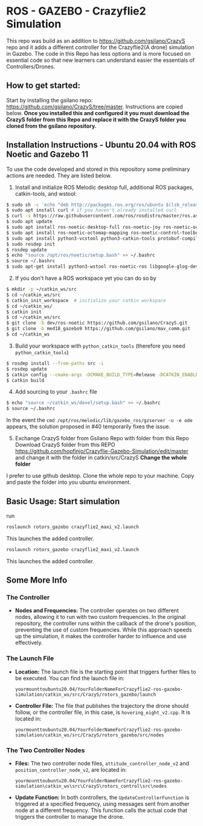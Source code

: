 # ROS - GAZEBO - Crazyflie2 Simulation

This repo was build as an addition to https://github.com/gsilano/CrazyS repo and it adds a different controller for the Crazyflie2(A drone) simulation in Gazebo.
The code in this Repo has less options and is more focused on essential code so that new learners can understand easier the essentials of Controllers/Drones.

## How to get started:
Start by installing the gsilano repo: https://github.com/gsilano/CrazyS/tree/master. Instructions are copied below.
**Once you installed this and configured it you must download the CrazyS folder from this Repo and replace it with the CrazyS folder you cloned from the gsilano repository.**

## Installation Instructions - Ubuntu 20.04 with ROS Noetic and Gazebo 11


To use the code developed and stored in this repository some preliminary actions are needed. They are listed below.

1. Install and initialize ROS Melodic desktop full, additional ROS packages, catkin-tools, and wstool:
```bash
$ sudo sh -c 'echo "deb http://packages.ros.org/ros/ubuntu $(lsb_release -sc) main" > /etc/apt/sources.list.d/ros-latest.list'
$ sudo apt install curl # if you haven't already installed curl
$ curl -s https://raw.githubusercontent.com/ros/rosdistro/master/ros.asc | sudo apt-key add -
$ sudo apt update
$ sudo apt install ros-noetic-desktop-full ros-noetic-joy ros-noetic-octomap-ros ros-noetic-mavlink
$ sudo apt install ros-noetic-octomap-mapping ros-noetic-control-toolbox
$ sudo apt install python3-vcstool python3-catkin-tools protobuf-compiler libgoogle-glog-dev
$ sudo rosdep init
$ rosdep update
$ echo "source /opt/ros/noetic/setup.bash" >> ~/.bashrc
$ source ~/.bashrc
$ sudo apt-get install python3-wstool ros-noetic-ros libgoogle-glog-dev
```

2. If you don't have a ROS workspace yet you can do so by
```bash
$ mkdir -p ~/catkin_ws/src
$ cd ~/catkin_ws/src
$ catkin_init_workspace  # initialize your catkin workspace
$ cd ~/catkin_ws/
$ catkin init
$ cd ~/catkin_ws/src
$ git clone -b dev/ros-noetic https://github.com/gsilano/CrazyS.git
$ git clone -b med18_gazebo9 https://github.com/gsilano/mav_comm.git
$ cd ~/catkin_ws
```

3. Build your workspace with `python_catkin_tools` (therefore you need `python_catkin_tools`)
```bash
$ rosdep install --from-paths src -i
$ rosdep update
$ catkin config --cmake-args -DCMAKE_BUILD_TYPE=Release -DCATKIN_ENABLE_TESTING=False
$ catkin build
```

4. Add sourcing to your `.bashrc` file
```bash
$ echo "source ~/catkin_ws/devel/setup.bash" >> ~/.bashrc
$ source ~/.bashrc
```
In the event the `cmd /opt/ros/melodic/lib/gazebo_ros/gzserver -u -e ode` appears, the solution proposed in #40 temporarily fixes the issue.



5. Exchange CrazyS folder from Gsilano Repo with folder from this Repo
Download CrazyS folder from this REPO https://github.com/hopfinjo/Crazyflie-Gazebo-Simulation/edit/master
and change it with the folder in catkin/src/CrazyS
**Change the whole folder**

I prefer to use github desktop. Clone the whole repo to your machine. Copy and paste the folder into you ubuntu environment.


## Basic Usage: Start simulation

run 
```bash
roslaunch rotors_gazebo crazyflie2_maxi_v2.launch
```
This launches the added controller.

```bash
roslaunch rotors_gazebo crazyflie2_maxi_v2.launch
```

This launches the added controller.

## Some More Info

### The Controller

- **Nodes and Frequencies:** The controller operates on two different nodes, allowing it to run with two custom frequencies. In the original repository, the controller runs within the callback of the drone's position, preventing the use of custom frequencies. While this approach speeds up the simulation, it makes the controller harder to influence and use effectively.

### The Launch File

- **Location:** The launch file is the starting point that triggers further files to be executed. You can find the launch file in:
  ```
  yourmounttoubuntu20.04/YourFolderNameForCrazyflie2-ros-gazebo-simulation/catkin_ws/src/CrazyS/rotors_gazebo/launch
  ```

- **Controller File:** The file that publishes the trajectory the drone should follow, or the controller file, in this case, is `hovering_eight_v2.cpp`. It is located in:
  ```
  yourmounttoubuntu20.04/YourFolderNameForCrazyflie2-ros-gazebo-simulation/catkin_ws/src/CrazyS/rotors_gazebo/src/nodes
  ```

### The Two Controller Nodes

- **Files:** The two controller node files, `attitude_controller_node_v2` and `position_controller_node_v2`, are located in:
  ```
  yourmounttoubuntu20.04/YourFolderNameForCrazyflie2-ros-gazebo-simulation\catkin_ws\src\CrazyS\rotors_control\src\nodes
  ```

- **Update Function:** In both controllers, the `UpdateControllerFunction` is triggered at a specified frequency, using messages sent from another node at a different frequency. This function calls the actual code that triggers the controller to manage the drone.

